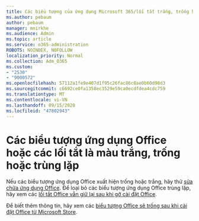 ```yaml
---
title: Các biểu tượng của ứng dụng Microsoft 365/lối tắt trắng, trống hoặc trùng lặp
ms.author: pebaum
author: pebaum
manager: mnirkhe
ms.audience: Admin
ms.topic: article
ms.service: o365-administration
ROBOTS: NOINDEX, NOFOLLOW
localization_priority: Normal
ms.collection: Adm_O365
ms.custom:
- "2530"
- "9000572"
ms.openlocfilehash: 57112a1fe9e407d1f95c26fac86c0ae0b60d98d3
ms.sourcegitcommit: c6692ce0fa1358ec3529e59ca0ecdfdea4cdc759
ms.translationtype: MT
ms.contentlocale: vi-VN
ms.lasthandoff: 09/15/2020
ms.locfileid: "47802943"
---
```

# <a name="office-app-icons-or-shortcuts-are-white-blank-or-duplicate"></a>Các biểu tượng ứng dụng Office hoặc các lối tắt là màu trắng, trống hoặc trùng lặp

Nếu các biểu tượng ứng dụng Office xuất hiện trống hoặc trắng, hãy thử [sửa chữa ứng dụng Office](https://support.office.com/article/repair-an-office-application-7821d4b6-7c1d-4205-aa0e-a6b40c5bb88b). Để loại bỏ các biểu tượng ứng dụng Office trùng lặp, hãy xem các [lối tắt Office vẫn giữ lại sau khi gỡ cài đặt Office](https://support.office.com/article/office-shortcuts-remain-after-office-uninstall-cc04b8e2-6e91-4c10-94af-9359e595d565).

Để biết thêm thông tin, hãy xem các [biểu tượng Office sẽ trống sau khi cài đặt Office từ Microsoft Store](https://support.office.com/article/office-icons-are-blank-after-installing-office-from-the-microsoft-store-7cdaebde-93d5-4873-b767-d9ddc0474d59).